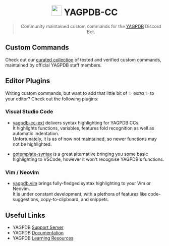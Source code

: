 <h1 align="center"><img src="https://yagpdb.xyz/static/img/logo_y.png" height=32px width=32px></img>&nbspYAGPDB-CC</h1>

> <p align="center">Community maintained custom commands for the <a href="yagpdb-cc.github.io">YAGPDB</a> Discord Bot.</p>

## Custom Commands
Check out our [curated collection](https://yagpdb-cc.github.io) of tested and verified custom commands, maintained by
official YAGPDB staff members.

## Editor Plugins

Writing custom commands, but want to add that little bit of :sparkles: *extra* :sparkles: to your editor? Check out the
following plugins:

### Visual Studio Code

* [yagpdb-cc-ext](https://github.com/SpecialEliteSNP/yagpdb-cc-ext) delivers syntax highlighting for YAGPDB CCs.<br/>
    It highlights functions, variables, features fold recognition as well as automatic indentation.<br/>
    Unfortunately, it is as of now not maintained, so newer functions may not be highlighted.

* [gotemplate-syntax](https://marketplace.visualstudio.com/items?itemName=casualjim.gotemplate) is a great alternative
    bringing you some basic highlighting to VSCode, however it won't recognise YAGPDB's functions.

### Vim / Neovim

* [yagpdb.vim](https://github.com/l-zeuch/yagpdb.vim) brings fully-fledged syntax highlighting to your Vim or Neovim.<br/>
    It is under constant development, with a plethora of features like code-suggestions, copy-to-clipboard, and
    snippets.

## Useful Links

* YAGPDB [Support Server](https://discord.gg/4udtcA5)
* YAGPDB [Documentation](https://docs.yagpdb.xyz)
* YAGPDB [Learning Resources](https://learn.yagpdb.xyz)
